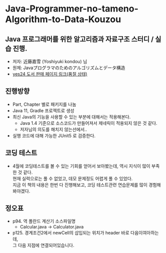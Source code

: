 # Java-Programmer-no-tameno-Algorithm-to-Data-Kouzou

## Java 프로그래머를 위한 알고리즘과 자료구조 스터디 / 실습 진행. 
* 저자: 近藤嘉雪 (Yoshiyuki kondou) 님 
* 원제: Javaプログラマのためのアルゴリズムとデータ構造
* [yes24 도서 판매 페이지 링크(품절 상태)](http://www.yes24.com/Product/Goods/1441332?scode=029)

## 진행방향
* Part, Chapter 별로 패키지를 나눔
* Java 11, Gradle 프로젝트로 생성
* 최신 Java의 기능을 사용할 수 있는 부분에 대해서는 적용해본다.
  * Java 1.4 기준으로 소스코드가 만들어져서 제네릭이 적용되지 않은 것 같다.
  * 저자님의 의도를 해치지 않는선에서..
* 실행 코드에 대해 가능한 JUnit5 로 검증한다.

## 코딩 테스트
* 4월에 코딩테스트를 볼 수 있는 기회를 얻어서 보아봤는데, 역시 지식이 많이 부족한 것 같다.  
  현재 실력으로는 풀 수 없었고, 데모 문제정도 어렵게 풀 수 있었다.  
  지금 이 책의 내용은 한번 다 진행해보고, 코딩 테스트관련 연습문제를 많이 경험해봐야겠다.


## 정오표
* p94. 역 폴란드 계산기 소스파일명
  * Calcular.java -> Calculator.java
* p125. 경계조건2에서 newCell의 삽입되는 위치가 header 바로 다음이여아하는데,  
  그 다음 지점에 연결되어있습니다.
